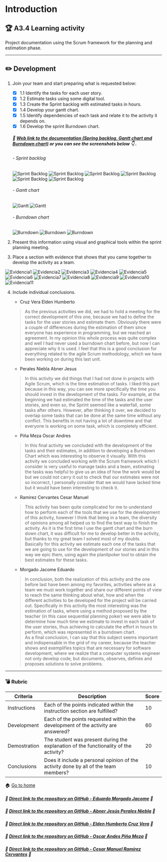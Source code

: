 # Introduction

## :trophy: A3.4 Learning activity

Project documentation using the Scrum framework for the planning and estimation phase.

---
  
## :pencil2: Development

1. Join your team and start preparing what is requested below:
   - [x] 1.1 Identify the tasks for each user story.
   - [x] 1.2 Estimate tasks using some digital tool.
   - [x] 1.3 Create the Sprint backlog with estimated tasks in hours.
   - [x] 1.4 Develop your gantt chart.
   - [x] 1.5 Identify dependencies of each task and relate it to the activity it depends on.
   - [x] 1.6 Develop the sprint Burndown chart.

   ##### :page_facing_up: [Web link to the documentation (Spring backlog, Gantt chart and Burndown chart)](https://e-smt.atlassian.net/l/c/50T1s1z2) or you can see the screenshots below :point_down: .
   
   ###### - Sprint backlog
   ![Sprint Backlog](../Imagenes/A3.4/A3.4_SprintBacklog01.png)
   ![Sprint Backlog](../Imagenes/A3.4/A3.4_SprintBacklog02.png)
   ![Sprint Backlog](../Imagenes/A3.4/A3.4_SprintBacklog03.png)
   ![Sprint Backlog](../Imagenes/A3.4/A3.4_SprintBacklog04.png)
   ![Sprint Backlog](../Imagenes/A3.4/A3.4_SprintBacklog05.png)
   ![Sprint Backlog](../Imagenes/A3.4/A3.4_SprintBacklog06.png)
   ###### - Gantt chart
   ![Gantt](../Imagenes/A3.4/A3.4_Gantt01.png)
   ![Gantt](../Imagenes/A3.4/A3.4_Gantt02.png)
   ###### - Burndown chart
   ![Burndown](../Imagenes/A3.4/A3.4_Burndown01.png)
   ![Burndown](../Imagenes/A3.4/A3.4_Burndown02.png)
   ![Burndown](../Imagenes/A3.4/A3.4_Burndown03.png)

2. Present this information using visual and graphical tools within the sprint planning meeting.
3. Place a section with evidence that shows that you came together to develop the activity as a team.

![Evidencia1](../Imagenes/A3.4/A3.4_Evidencia01.png)
![Evidencia2](../Imagenes/A3.4/A3.4_Evidencia02.png)
![Evidencia3](../Imagenes/A3.4/A3.4_Evidencia03.png)
![Evidencia4](../Imagenes/A3.4/A3.4_Evidencia04.png)
![Evidencia5](../Imagenes/A3.4/A3.4_Evidencia05.png)
![Evidencia6](../Imagenes/A3.4/A3.4_Evidencia06.png)
![Evidencia7](../Imagenes/A3.4/A3.4_Evidencia07.png)
![Evidencia8](../Imagenes/A3.4/A3.4_Evidencia08.png)
![Evidencia9](../Imagenes/A3.4/A3.4_Evidencia09.png)
![Evidencia10](../Imagenes/A3.4/A3.4_Evidencia10.png)
![Evidencia11](../Imagenes/A3.4/A3.4_Evidencia11.png)

4. Include individual conclusions.

   - Cruz Vera Elden Humberto
    > As the previous activities we did, we had to hold a meeting for the correct development of this one, because we had to define the tasks for the user stories and estimate them. Obviously there were a couple of differences during the estimation of them since everyone has experience in programming, but we reached an agreement. In my opinion this whole process was quite complex and well I had never used a burndown chart before, but now I can appreciate why it is used. I feel that this is a good conclusion for everything related to the agile Scrum methodology, which we have been working on during this last unit.

    - Perales Niebla Abner Jesus
    > In this activity we did things that I had not done in projects with Agile Scrum, which is the time estimation of tasks. I liked this part because in this way, you can see more specifically the time you should invest in the development of the tasks. For example, at the beginning we had estimated the time of the tasks and the user stories, and even so, the Sprint seemed like a waterfall, some tasks after others. However, after thinking it over, we decided to overlap some tasks that can be done at the same time without any conflict. This benefits in not having a lot of downtime and that everyone is working on some task, which is completely efficient.

    - Piña Meza Oscar Andres
    > In this final activity we concluded with the development of the tasks and their estimates, in addition to developing a Burndown Chart which was interesting to observe it visually. With this activity we concluded working with the Scrum framework which I consider is very useful to manage tasks and a team, estimating the tasks was helpful to give us an idea of how the work would be but we could not carry it out to check that our estimates were not so incorrect, I personally consider that we would have lacked time but it would have been interesting to check it.

    - Ramirez Cervantes Cesar Manuel
    > This activity has been quite complicated for me to understand how to perform each of the tools that we use for the development of this activity, however I think that being in a team, the diversity of opinions among all helped us to find the best way to finish the activity. As it is the first time I use the gantt chart and the burn down chart, it was difficult for me to develop better in the activity, but thanks to my great team I solved most of my doubts. <br> Basically for this activity we estimate each one of the tasks that we are going to use for the development of our stories and in this way we epic them, using again the planitpoker tool to obtain the best estimates for these tasks.

    - Morgado Jacome Eduardo
    > In conclusion, both the realization of this activity and the one before last have been among my favorites, activities where as a team we must work together and share our different points of view to reach the same thinking about what, how and when the different activities to be developed for the project will be carried out. Specifically in this activity the most interesting was the estimation of tasks, where using a method proposed by the teacher (in this case sequential planning poker) we were able to determine how much time we estimate to invest in each task of the user stories, thus achieving to calculate the effort in hours to perform, which was represented in a burndown chart. <br> As a final conclusion, I can say that this subject seems important and indispensable in the grid of my career, because the teacher shows and exemplifies topics that are necessary for software development, where we realize that a computer systems engineer not only develop code, but documents, observes, defines and proposes solutions to solve problems.

___

### :bomb: Rubric

| Criteria     | Description                                                                                  | Score |
| ------------- | -------------------------------------------------------------------------------------------- | ------- |
| Instructions | Each of the points indicated within the instruction section are fulfilled?            | 10      |  | 5 |
| Development    | Each of the points requested within the development of the activity are answered?     | 60      |
| Demostration  | The student was present during the explanation of the functionality of the activity?            | 20      |
| Conclusions  | Does it include a personal opinion of the activity done by all of the team members? | 10      |

:house: [Go to home](../readme.md)

##### :open_file_folder: [Direct link to the repository on GitHub - Eduardo Morgado Jacome](https://github.com/EduardoMJ99/AnalisisAvanzadoSoft_2021-1) :open_file_folder:

##### :open_file_folder: [Direct link to the repository on GitHub - Abner Jesús Perales Niebla](https://github.com/AbnerPerales19/AnalisisAvanzadoDeSoftware_AbnerPerales) :open_file_folder:

##### :open_file_folder: [Direct link to the repository on GitHub - Elden Humberto Cruz Vera](https://github.com/CruzVeraEldenHumberto/Analisis-Avanzado-de-Software-Cruz-Vera) :open_file_folder:

##### :open_file_folder: [Direct link to the repository on GitHub - Oscar Andes Piña Meza](https://github.com/oscarpm96/Analisis-Avanzado-16210567.git) :open_file_folder:

##### :open_file_folder: [Direct link to the repository on GitHub - Cesar Manuel Ramírez Cervantes](https://github.com/CMRamirezC/Analisis_Avanzado-_Software_Ramirez_Cervantes.git) :open_file_folder: